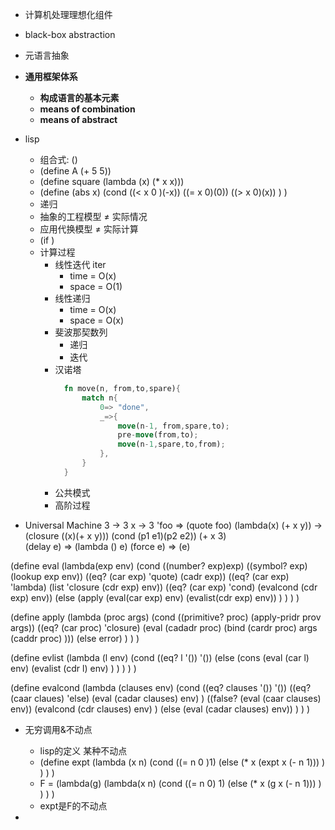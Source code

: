 * 计算机处理理想化组件
* black-box abstraction
* 元语言抽象
* **通用框架体系**
  * **构成语言的基本元素**
  * **means of combination**
  * **means of abstract**

* lisp
  * 组合式: ()
  * (define A (+ 5 5))
  * (define square (lambda (x) (* x x)))
  * (define (abs x)
        (cond ((< x 0 )(-x))
                ((= x 0)(0))
                ((> x 0)(x))
        )
    )
  * 递归
  * 抽象的工程模型 ≠ 实际情况
  * 应用代换模型 ≠ 实际计算
  * (if <cond>
        <consequence>
        <alternative>)
  * 计算过程
    * 线性迭代 iter
      * time = O(x)
      * space = O(1)
    * 线性递归
      * time = O(x)
      * space = O(x)
    * 斐波那契数列
      * 递归
      * 迭代
    * 汉诺塔
      ```rust
        fn move(n, from,to,spare){
            match n{
                0=> "done",
                _=>{
                    move(n-1, from,spare,to);
                    pre-move(from,to);
                    move(n-1,spare,to,from);
                },
            }
        }
      ```
    * 公共模式
    * 高阶过程
* Universal Machine
3 -> 3 
x -> 3
'foo => (quote foo)
(lambda(x) (+ x y)) -> (closure ((x)(+ x y)<env>))
(cond (p1 e1)(p2 e2))
(+ x 3)  
(delay e) => (lambda () e)
(force e) => (e)

(define eval
    (lambda(exp env)
        (cond   ((number? exp)exp)
                ((symbol? exp)(lookup exp env))
                ((eq? (car exp) 'quote) (cadr exp))
                ((eq? (car exp) 'lambda) (list 'closure (cdr exp) env))
                ((eq? (car exp) 'cond) (evalcond (cdr exp) env))
                (else (apply (eval(car exp) env)
                            (evalist(cdr exp) env))
                            )
        )
    )
)

(define apply 
    (lambda (proc args)
        (cond
            ((primitive? proc)
                (apply-pridr prov args))
            ((eq? (car proc) 'closure) 
                (eval (cadadr proc) 
                    (bind   (cardr proc)
                            args 
                            (caddr proc)
                    )))
            (else error)
        )
    )
)

(define evlist 
    (lambda (l env)
        (cond   ((eq? l '()) '())
                (else
                    (cons   (eval (car l) env)
                            (evalist (cdr l) env)
                    )
                )
        )
    )
)

(define evalcond
    (lambda (clauses env)
            (cond   ((eq? clauses '()) '())
                    ((eq? (caar claues) 'else)
                        (eval (cadar clauses) env)
                    )
                    ((false? (eval (caar clauses) env))
                        (evalcond (cdr clauses) env)
                    )
                    (else (eval (cadar clauses) env))
            )
    )
)


* 无穷调用&不动点
    * lisp的定义 某种不动点  
    - (define expt
        (lambda (x n)
            (cond   ((= n 0 )1)
                    (else
                        (* x (expt x (- n 1)))
                    )
            )
        )
    )
    - F = (lambda(g)
            (lambda(x n)
                (cond ((= n 0) 1)
                    (else 
                        (* x (g x (- n 1)))
                    )
                )
            )
    )
    - expt是F的不动点

* 